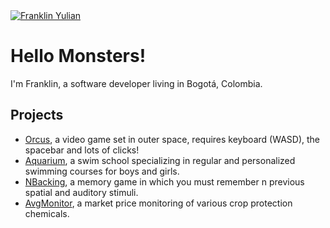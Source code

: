 <a href="https://m.youtube.com/franklinyulian">
  <img alt="Franklin Yulian" src="https://yt3.googleusercontent.com/8w51Rie3Jy4Q9wKr8CHvfzxiGeKuI1KolHVJrR1aICjGbqS8clnNGOdpZt-Cpq4ekXDbagrr=w1060-fcrop64=1,00005a57ffffa5a8-k-c0xffffffff-no-nd-rj" />
</a>

# Hello Monsters!

I'm Franklin, a software developer living in Bogotá, Colombia.

## Projects

* [Orcus](https://scratch.mit.edu/projects/387535576), a video game set in outer space, requires keyboard (WASD), the spacebar and lots of clicks!
* [Aquarium](https://aquariumschool.co), a swim school specializing in regular and personalized swimming courses for boys and girls.
* [NBacking](https://nbacking.com), a memory game in which you must remember n previous spatial and auditory stimuli.
* [AvgMonitor](https://avgmonitor.web.app), a market price monitoring of various crop protection chemicals.
